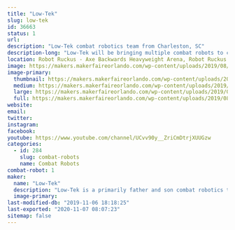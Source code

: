 ```yaml
---
title: "Low-Tek"
slug: low-tek
id: 36663
status: 1
url: 
description: "Low-Tek combat robotics team from Charleston, SC"
description-long: "Low-Tek will be bringing multiple combat robots to compete in the Robot Ruckus event at Orlando Maker Faire."
location: Robot Ruckus - Axe Backwards Heavyweight Arena, Robot Ruckus - Small Arena
image: https://makers.makerfaireorlando.com/wp-content/uploads/2019/08/IMG_20181001_235709-768x1024.jpg
image-primary:
  thumbnail: https://makers.makerfaireorlando.com/wp-content/uploads/2019/08/IMG_20181001_235709-150x150.jpg
  medium: https://makers.makerfaireorlando.com/wp-content/uploads/2019/08/IMG_20181001_235709-225x300.jpg
  large: https://makers.makerfaireorlando.com/wp-content/uploads/2019/08/IMG_20181001_235709-768x1024.jpg
  full: https://makers.makerfaireorlando.com/wp-content/uploads/2019/08/IMG_20181001_235709.jpg
website: 
email: 
twitter: 
instagram: 
facebook: 
youtube: https://www.youtube.com/channel/UCvv90y__ZriCmDtrjXUUGzw
categories:
  - id: 284
    slug: combat-robots
    name: Combat Robots
combat-robot: 1
maker:
  name: "Low-Tek"
  description: "Low-Tek is a primarily father and son combat robotics team from Charleston, SC. Initially discovering the hobby and competing with a heavyweight in the early 2000s, the interest was rekindled when insect-class bots were discovered in recent years. A beetleweight was built under the new team name, referencing the 'lo-tech' approach with no CAD or fancy machine shop tools being used in the construction."
  image-primary: 
last-modified-db: "2019-11-06 18:18:25"
last-exported: "2020-11-07 08:07:23"
sitemap: false
---
```

